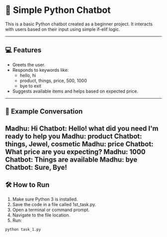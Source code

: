 # 🧠 Simple Python Chatbot

This is a basic Python chatbot created as a beginner project. It interacts with users based on their input using simple if-elif logic.

---

## 💻 Features

- Greets the user.
- Responds to keywords like:
  - hello, hi
  - product, things, price, 500, 1000
  - bye to exit
- Suggests available items and helps based on expected price.

---

## 🧾 Example Conversation
Madhu: Hi
Chatbot: Hello! what did you need I'm ready to help you
Madhu: product
Chatbot: things, Jewel, cosmetic
Madhu: price
Chatbot: What price are you expecting?
Madhu: 1000
Chatbot: Things are available
Madhu: bye
Chatbot: Sure, Bye!
---

## 🛠 How to Run

1. Make sure Python 3 is installed.
2. Save the code in a file called 1st_task.py.
3. Open a terminal or command prompt.
4. Navigate to the file location.
5. Run:
```bash
python task_1.py
